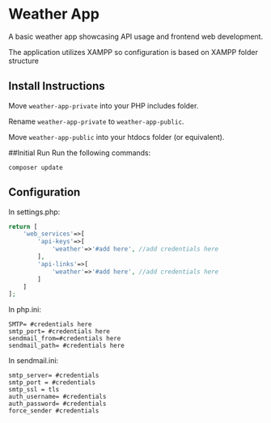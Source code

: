 # Weather App
A basic weather app showcasing API usage and frontend web development.

The application utilizes XAMPP so configuration is based on XAMPP folder structure
## Install Instructions
Move ```weather-app-private``` into your PHP includes folder.

Rename ```weather-app-private``` to ```weather-app-public```.

Move ```weather-app-public``` into your htdocs folder (or equivalent).

##Initial Run
Run the following commands:
```
composer update
```

## Configuration

In settings.php:
```php
return [
    'web_services'=>[
        'api-keys'=>[
            'weather'=>'#add here', //add credentials here
        ],
        'api-links'=>[
            'weather'=>'#add here', //add credentials here
        ]
    ]
];

```

In php.ini:
```
SMTP= #credentials here
smtp_port= #credentials here
sendmail_from=#credentials here
sendmail_path= #credentials here
```

In sendmail.ini:
```
smtp_server= #credentials
smtp_port = #credentials
smtp_ssl = tls
auth_username= #credentials
auth_password= #credentials
force_sender #credentials

```